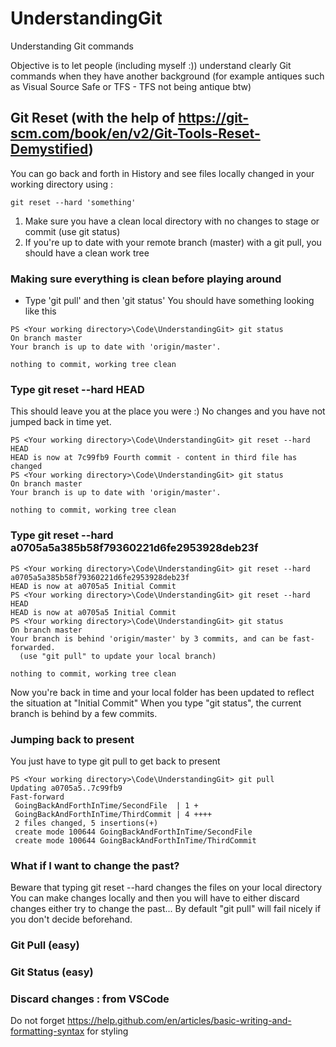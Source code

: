 # UnderstandingGit
Understanding Git commands

Objective is to let people (including myself :)) understand clearly Git commands when they have another background (for example antiques such as Visual Source Safe or TFS - TFS not being antique btw)


## Git Reset (with the help of https://git-scm.com/book/en/v2/Git-Tools-Reset-Demystified)
You can go back and forth in History and see files locally changed in your working directory using :
```
git reset --hard 'something'
```
1. Make sure you have a clean local directory with no changes to stage or commit (use git status)
2. If you're up to date with your remote branch (master) with a git pull, you should have a clean work tree

### Making sure everything is clean before playing around
- Type 'git pull' and then 'git status' 
You should have something looking like this
```
PS <Your working directory>\Code\UnderstandingGit> git status
On branch master
Your branch is up to date with 'origin/master'.

nothing to commit, working tree clean
```

### Type git reset --hard HEAD
This should leave you at the place you were :)
No changes and you have not jumped back in time yet.
```
PS <Your working directory>\Code\UnderstandingGit> git reset --hard HEAD
HEAD is now at 7c99fb9 Fourth commit - content in third file has changed
PS <Your working directory>\Code\UnderstandingGit> git status
On branch master
Your branch is up to date with 'origin/master'.

nothing to commit, working tree clean
```

### Type git reset --hard a0705a5a385b58f79360221d6fe2953928deb23f
```
PS <Your working directory>\Code\UnderstandingGit> git reset --hard a0705a5a385b58f79360221d6fe2953928deb23f
HEAD is now at a0705a5 Initial Commit
PS <Your working directory>\Code\UnderstandingGit> git reset --hard HEAD
HEAD is now at a0705a5 Initial Commit
PS <Your working directory>\Code\UnderstandingGit> git status
On branch master
Your branch is behind 'origin/master' by 3 commits, and can be fast-forwarded.
  (use "git pull" to update your local branch)

nothing to commit, working tree clean
```
Now you're back in time and your local folder has been updated to reflect the situation at "Initial Commit"
When you type "git status", the current branch is behind by a few commits.

### Jumping back to present
You just have to type git pull to get back to present

```
PS <Your working directory>\Code\UnderstandingGit> git pull
Updating a0705a5..7c99fb9
Fast-forward
 GoingBackAndForthInTime/SecondFile  | 1 +
 GoingBackAndForthInTime/ThirdCommit | 4 ++++
 2 files changed, 5 insertions(+)
 create mode 100644 GoingBackAndForthInTime/SecondFile
 create mode 100644 GoingBackAndForthInTime/ThirdCommit
 ```

### What if I want to change the past?
Beware that typing git reset --hard <commit hash> changes the files on your local directory
You can make changes locally and then you will have to either discard changes either try to change the past...
By default "git pull" will fail nicely if you don't decide beforehand.

### Git Pull (easy)
### Git Status (easy)
### Discard changes : from VSCode


Do not forget https://help.github.com/en/articles/basic-writing-and-formatting-syntax for styling
